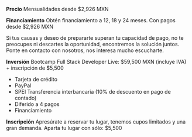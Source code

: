 __Precio__
Mensualidades desde $2,926 MXN

__Financiamiento__
Obtén financiamiento a 12, 18 y 24 meses. Con pagos desde $2,926 MXN

Si tus causas y deseo de prepararte superan tu capacidad de pago, no te preocupes ni descartes la oportunidad, encontremos la solución juntos. Ponte en contacto con nosotros, nos interesa mucho escucharte.

__Inversión__
Bootcamp Full Stack Developer Live: $59,500 MXN (incluye IVA) + inscripción de $5,500

- Tarjeta de crédito
- PayPal
- SPEI Transferencia interbancaria (10% de descuento en pago de contado)
- Diferido a 4 pagos
- Financiamiento

__Inscripción__
Apresúrate a reservar tu lugar, tenemos cupos limitados y una gran demanda. 
Aparta tu lugar con sólo: $5,500